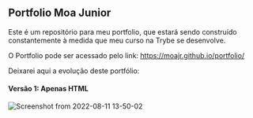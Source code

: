 ## Portfolio Moa Junior

Este é um repositório para meu portfolio, que estará sendo construído constantemente à medida que meu curso na Trybe se desenvolve.

O Portfolio pode ser acessado pelo link:
https://moajr.github.io/portfolio/


Deixarei aqui a evolução deste portfólio:

#### Versão 1: Apenas HTML

![Screenshot from 2022-08-11 13-50-02](https://user-images.githubusercontent.com/99083242/184189953-407ab7d2-6770-4904-8cd9-d6bfaed3ee31.png)
